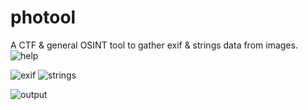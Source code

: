 # photool
A CTF & general OSINT tool to gather exif &amp; strings data from images. 
![help](https://github.com/jamesryla/photool/assets/58945104/76406c9a-ca29-4c8c-81bd-640ebd3356b6)

![exif](https://github.com/jamesryla/photool/assets/58945104/d6e6f202-b9b5-450a-b3b0-99c6f75909ad)
![strings](https://github.com/jamesryla/photool/assets/58945104/3cd09533-35a0-41d4-84a8-369708fc19bc)

![output](https://github.com/jamesryla/photool/assets/58945104/9f109225-0f39-46fe-aa14-3febbdd4b0b2)
